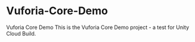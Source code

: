 # Vuforia-Core-Demo
Vuforia Core Demo
This is the Vuforia Core Demo project - a test for Unity Cloud Build.

